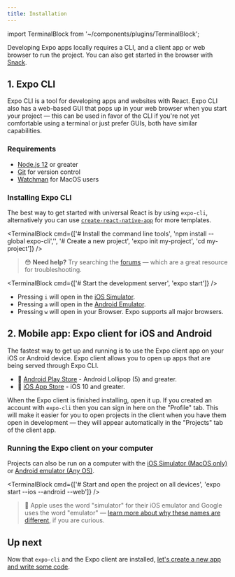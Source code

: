```yaml
---
title: Installation
---
```


import TerminalBlock from '~/components/plugins/TerminalBlock';

Developing Expo apps locally requires a CLI, and a client app or web browser to run the project. You can also get started in the browser with [Snack](https://snack.expo.io/).

## 1. Expo CLI

Expo CLI is a tool for developing apps and websites with React. Expo CLI also has a web-based GUI that pops up in your web browser when you start your project &mdash; this can be used in favor of the CLI if you're not yet comfortable using a terminal or just prefer GUIs, both have similar capabilities.

### Requirements

- [Node.js 12](https://nodejs.org/en/) or greater
- [Git](https://git-scm.com) for version control
- [Watchman](https://facebook.github.io/watchman/docs/install#buildinstall) for MacOS users

### Installing Expo CLI

The best way to get started with universal React is by using `expo-cli`, alternatively you can use [`create-react-native-app`](https://github.com/expo/create-react-native-app) for more templates.

<TerminalBlock cmd={['# Install the command line tools', 'npm install --global expo-cli','', '# Create a new project', 'expo init my-project', 'cd my-project']} />

> 😳 **Need help?** Try searching the [forums](https://forums.expo.io) &mdash; which are a great resource for troubleshooting.

<TerminalBlock cmd={['# Start the development server', 'expo start']} />

- Pressing `i` will open in the [iOS Simulator](../../workflow/ios-simulator/).
- Pressing `a` will open in the [Android Emulator](../../workflow/android-studio-emulator/).
- Pressing `w` will open in your Browser. Expo supports all major browsers.

## 2. Mobile app: Expo client for iOS and Android

The fastest way to get up and running is to use the Expo client app on your iOS or Android device. Expo client allows you to open up apps that are being served through Expo CLI.

- 🤖 [Android Play Store](https://play.google.com/store/apps/details?id=host.exp.exponent) - Android Lollipop (5) and greater.
- 🍎 [iOS App Store](https://itunes.com/apps/exponent) - iOS 10 and greater.

When the Expo client is finished installing, open it up. If you created an account with `expo-cli` then you can sign in here on the "Profile" tab. This will make it easier for you to open projects in the client when you have them open in development &mdash; they will appear automatically in the "Projects" tab of the client app.

### Running the Expo client on your computer

Projects can also be run on a computer with the [iOS Simulator (MacOS only)](../../workflow/ios-simulator/) or [Android emulator (Any OS)](../../workflow/android-studio-emulator/).

<TerminalBlock cmd={['# Start and open the project on all devices', 'expo start --ios --android --web']} />

> 🧐 Apple uses the word "simulator" for their iOS emulator and Google uses the word "emulator" &mdash; [learn more about why these names are different](https://stackoverflow.com/a/4544605/659988), if you are curious.

## Up next

Now that `expo-cli` and the Expo client are installed, [let's create a new app and write some code](../../get-started/create-a-new-app/).
